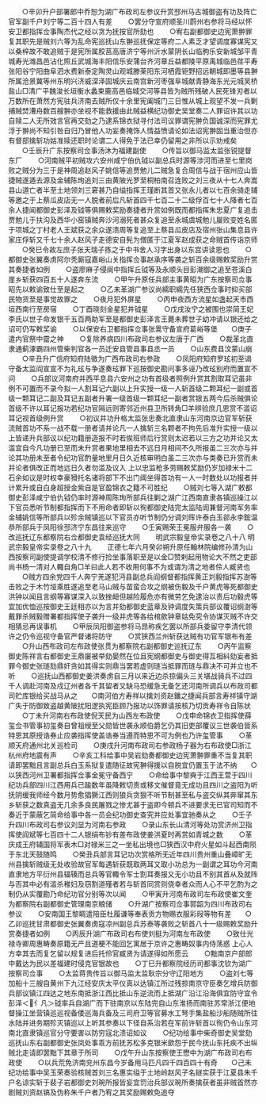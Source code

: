 <!-- { "loadSidebar": true } -->
　　○辛卯升户部署郎中乔恕为湖广布政司左参议升赏邳州马古城御盗有功及阵亡官军副千户刘宁等二百十四人有差
　　○罢分守宣府顺圣川蔚州右参将马经以怀安卫都指挥佥事陶杰代之经以贪为抚按官所劾也
　　○宥右副都御史边宪萧翀罪复其职先是贼刘六等为乱命宪巡抚山东翀巡抚保定等府二人素乏才望调度寡谋宪又以桑梓故不敢追贼于是宪所属胶莒高唐济宁等州沂水蒙阴长山临胊乐安新城邹平青城寿光潍昌邑沾化照丘武城海丰阳信乐安蒲台齐河章丘益都陵平原禹城临邑荏平寿张阳谷宁阳曲阜泗水费新泰定陶灵山观城滕莱阳东河栖霞钜野招远朝城即墨等县翀所属沧景冀等州东明兴济威深泽固城庆云南宫新河枣强阜城献青静海东光元城吴桥盐山□清广平魏浚长垣衡水蠡束鹿高邑临城交河等县皆为贼所残破人民死锋刃者以万数所在萧然方宪驻兵济南去贼所仅十余里宪阖城门三日惟从城上观望不发一兵剿捕贼焚漕舟数百艘翀亦坐视不能救援由此贼益横纪功御史吴堂奏二人罪诏许其以功自赎二人无所效言官再交劾之乃逮系锦衣狱寻付法司议罪谓宪翀负国诚深而宪罪尤浮于翀尚不知引咎自归乃冒他人功妄奏掩饰人情益愤请论如法诏宪翀固当重治但亦有督部擒斩功姑准赎还职时论谓二人得免于法已幸仍留用之非所以示劝戒矣
　　○壬辰升广东按察司佥事汤沐为福建副使
　　○传旨以御马监太监张锐提督东厂
　　○河南贼平初贼攻六安州咸宁伯仇钺以副总兵时源等涉河而进至七里岗败之贼分为三于是神周追赵风子姚信等追贾勉儿二贼急复合周信与战于宿州应山皆捷贼遂遁去源及金辅陈珣追刘三由黄陂光罗至桐柏南召连败之刘三夜从十七人奔嵩县山道亡者半至土地领刘三窘甚乃自缢指挥王瑾断其首又张永儿者以七百余骑走辅等邀之于上蔡瓜皮店无一人脱者前后凡斩首四千七百二十二级俘百七十人降者七百余人捷闻都御史彭泽及钺等俱赐敕奖励奏捷者升赏如例既而都指挥朱忠夏广复追击贾勉儿于扶沟及西华小窑镇贼奔沙河溺死者甚众复追至永城虞城勉儿屡败变姓名匿于项城之丁村老人王斌获之余众遂溃周等复追至上蔡县瓜皮店及宿州张山集息县许家庄俘斩又千七十余人赵风子走德安自髡为僧匿于江夏军赵成获之命贼首传诣京师
　　○癸巳令故左庶子张天瑞子拣之于中书舍人习字出身以东宫讲读恩也
　　○都御史张翼奏虏阿尔秃厮寇嘉峪山关指挥佥事赵承序等袭之斩百余级赐敕奖励升赏其奏捷者如例
　　○盗廖麻子侵阆中指挥丘钺等及永顺头目彭潮御之追至苍溪白崖乡斩获四百五十人遂奔东流
　　○甲午升原任兵部主事黄昭为广东按察司佥事昭先以敕谕致仕至是起之
　　○乙未革湖广参议尚繻职繻先任狭西佥事时抑买部民物货至是事觉故罪之
　　○夜月犯外屏星
　　○丙申夜西方流星如盏起天市西垣西南行至房宿
　　○丁酉晓刻金星犯井钺星
　　○戊戌汝宁之被围也崇简王妃李氏以世子命发银千五百两助军至是都御史彭泽言王薨未葬世子幼冲请以银还给之诏可仍写敕奖谕
　　○以保安右卫都指挥佥事张暠守备宣府葛峪等堡　　○庚子遣内官祭中霤之神
　　○复除养病四川布政司右参议左唐于广西
　　○裁革北直隶通蓟涿霸四州管柴判官各一员迁安县管县事县丞一员
　　○山东费县汶蒙山崩
　　○辛丑升广信府知府陆徵为广西布政司右参政
　　○凤阳府知府罗玹初至谒守备太监阎宣宣不为礼玹与争遂奏玹罪下巡按御史勘问事多诬乃改玹别府而置宣不问
　　○兵部议河南府并西平息县六安州之功有首级者照例升赏其割取耳记虽非例不可置而不录今拟一人割耳记六副以上升实授一级一人斩首级二颗耳纪一副或首级一颗耳记二副及耳记五副者升署一级首级一颗耳纪一副者赏银五两今后杀贼俱论首级不许以耳记报功若纪功官隔远则寄邻近州县卫所转角□羊辨验庶几恩赏不滥诏耳记视首级例升赏
　　○初议并功升格太监张忠奏北直隶山东河南京边官军斩获流贼首功不系一战不载一册者请并论凡一人擒斩三名颗者不拘先后准升实授一级以上皆递升兵部议以纪功籍册造报不时若俟班师后行赏则太迟若以三方之功并论又太滥宜自今凡功册已至而未升赏者果地里相去不远日月相间不久所报虽二三次亦与并论其功册未至者令纪功官酌量地里月日久近核审明白虽二三次亦与类奏已升赏而未并论者俱改正而地远日久者勿滥及议入  上以忠监枪多劳赐敕奖励仍岁加禄米十二石余如议是时权幸豪猾托名诸将部下不出门阈坐得首功有一人一时数处以功报者并计累升或自白身超授金紫自是官盈锦衣之籍不可胜纪
　　○贼刘七等入湖广敕都御史彭泽咸宁伯仇钺仍率时源神周陈珣所部兵往剿之湖广江西南直隶各镇巡操江以下官员悉听节制都指挥而下不用命者即斩以徇都御史陆完太监陆訚兼督河南军务率金辅姚信等所部兵以殄余贼镇巡以下官员亦听节制仍分调刘晖许泰白玉郤永李鋐温恭所部兵于凤阳徐邳济宁东昌往来巡守
　　○壬寅赐荣王冕服弁服各一袭
　　○改巡抚辽东都察院右佥都御史袁经巡抚大同
　　明武宗毅皇帝实录卷之八十八
明武宗毅皇帝实录卷之八十九
　　正德七年六月癸卯朔升原任翰林院编修孙清为山西按察司副使提调学校清不修行捡坐事落职至是以金□赞剌起用物论大不然之吏部尚书杨一清对人輙自角□羊曰此人若不收用何事不为或谓为清之地者伶人臧贤也
　　○贼方四余党四千人奔宁羌遂犯沔县副总兵阎纲督都指挥黄正刘毅指挥苏澍等击败之于木竹垭乘胜遂追至老马山贼与苗蛮合攻之纲被伤毅及千户黄虎等死都御史洪钟以闻且言纲等寡谋深入以致挫衄但越险履危亦有微劳乞免逮治以责后功毅虎等宜加优恤巡按御史王廷相亦以为言并劾都御史蓝章及钟调度失策兵部议覆诏纲澍等戴罪杀贼毅赠署都指挥使子袭升一级并虎等各给棺歛钟章姑免究令协谋灭贼不许交相猜忌再误事机
　　○甲辰凤阳御盗参将马昂称疾乞罢以所部兵委留守李清代领许之仍令巡视守备官严督诸将防守
　　○赏狭西兰州斩获达贼有功官军银布有差
　　○升山西布政司左布政使张贯为都察院右副都御史巡抚辽东
　　○丙午监察御史陈祥言右都御史王鼎屡被举劾晏然在位且宪纲都御史与御史得互相紏劾妄者抵罪今御史张琏劾鼎奸贪如其得实则鼎当罢若虚则琏当抵罪而琏与鼎决不可并立也不听
　　○巡抚山西都御史姜洪奏虏自三月以来近边杀掠偏头三关堪战骑兵不过四千人调赴河南及戍辽州者各千其留者又缺马恐缓急无备乞还河南所调兵以布政司都司贮库银给买战马从之　　○南河伯方寿祥以擒刘资赵鐇之捷闻兵部言寿祥镇守湖广失于防御致盗越黄陂扰阳逻执宪臣顾乃报功以饰罪请按核乃切贡寿祥令自陈状
　　○丁未升河南右布政使倪天民为山西左布政使
　　○戊申命锦衣卫指挥使薛玺佥书管事初玺奏自曾祖绶至父勋皆世袭永顺伯爵乞仍其旧吏部覆议三世袭伯皆系特恩其原授诰券止应袭指挥使盖诰券当遵而特恩不可为例也乃许玺管事
　　○革顺天府通州北关巡检司
　　○庚戌升河南布政司右参政杨子器为右布政使□浙江杭州府地震有声
　　○辛亥工科给事中吴岩劾奏都御史边宪萧翀罪重不当复其职请即罢黜且言副总兵白玉系狱复遣随征故宪翀得援以自脱宜仍置玉于法不纳　　○以狭西河州卫署都指挥佥事金冕守备西宁
　　○命给事中黎奭于江西王萱于四川纪功兵部四川江西用兵已踰数年虽降敕切责或移文催督竟无成功且四川之盗阳为听抚阴缓我师经今数月势愈猖獗江西则狼兵贪狠不听节制甚至私与盗交纵其奔窜其东乡斩获之数真盗无几余多良民屠戮之惨尤甚于盗即今顿兵不进要求无已官司知而不奏近于蒙蔽乞简命给事中各一员会纪功御史查究并应处事宜驰奏从之
　　○壬子升四川布政司右参议刘显为河南右参政
　　○录山东长山清河等处功赏济州卫指挥使阎斌等七百四十二人银绢布钞有差布政使姜洪夏时再赏如青城之数
　　○革庆成王府辅国将军表木□对禄米三之一坐私出境也□狭西汉中府火星如斗起西南陨于东北天鼓随鸣
　　○癸丑兵部言耳记功次赏格所无近年四川贵州重山叠嶂旷无州县擒斩贼级无处收验故官军每遇斩获既取两耳又取小功总为一副谓之耳功今河南直隶地方平衍州县辐辏而总兵等官輙令军士割耳奏报又无小功且不别其首从及就阵与否其中必有滥杀稚妇及窃割道殣者若与斩首同赏则侥幸者众而人心不平乞酌为之制仍从实覆勘乃命纪功官分别等次以闻
　　○甲寅升河南布政司左布政使崔文奎为都察院右副都御史管理南京粮储
　　○升湖广按察司佥事郭韶为四川布政司右参议
　　○安南国王黎睭遣陪臣杜履谦等奉表贡方物赐衣服彩叚等物有差　　○乙卯巡抚甘肃都御史张翼奏虏寇凉州副总兵苏泰等袭败之斩首八十一级赐敕奖励升赏奏捷者如例
　　○丙辰升湖广布政司右布使刘挺为河南左布政使
　　○致仕光禄寺卿周惠畴奏原籍无产且道梗不能回乞寓居于京许之惠畴奴事内侍荡惑  上心人方幸其去而复乞留以规复进后托伶官臧贤为请遂得如所愿云
　　○黜南京户部郎中戴达为民以差福建时侵克官银故也
　　○丁巳升都察院经历司都事沈钦为湖广按察司佥事
　　○太监蒋贵传旨以御马监太监耿宗分守辽阳地方
　　○盗刘七等加船十三艘自黄州下九江经安庆太平仪真以达镇江所过残掠南京守臣奏乞增兵防御兵部议镇江四达之地东南抵浙江西比抵山东逆流而上抵湖广沿江沿海俱宜防守宜令彭泽＜亻凡＞钺率兵自湖广而下驻南京以东陆完自山东淮扬而南驻苏常浙江便地督操江坐营镇巡巡视备倭巡海兵备及三司府卫等官募水工弩手集盐船沙船随贼所往水陆并进务期殄灭镇巡以上听其参奏以下径自系治若在军前许斩首以徇仍令山东河南北直隶镇巡官分守要害以防穷寇北溃诏如议
　　○纪功给事中柴奇御史吴堂劾巡抚山东右副都御史张凤处事乖方前抚苏松多克银米歛怨于民今抚山东托疾不出纵贼北走请即罢黜下其章于所司
　　○戊午升山东按察使王懋中为湖广布政司右布政使
　　○以兵荒免济南兖州东昌今岁备用马匹凡四千四百四十有奇　　○己未纪功给事中吴玉荣奏验核贼首刘三名惠实缢于土地岭赵风子名鐩实获于江夏县朱千户名谅实斩于裴子岩都御史刘琬所报皆妄宜罚治兵部议琬所奏擒获者虽非贼首然亦剧贼刘资赵镐及伪称朱千户者乃宥之其奖励赐敕免追夺
